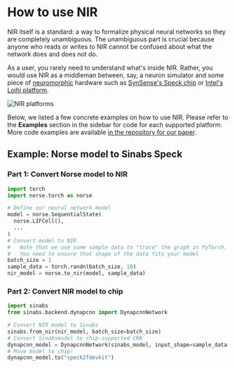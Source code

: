 # How to use NIR

NIR itself is a standard: a way to formalize physical neural networks so they are completely unambiguous.
The unambiguous part is crucial because anyone who reads or writes to NIR cannot be confused about what the network does and does not do.

As a user, you rarely need to understand what's inside NIR.
Rather, you would use NIR as a middleman between, say, a neuron simulator and some piece of [neuromorphic](https://en.wikipedia.org/wiki/Neuromorphic_engineering) hardware such as [SynSense's Speck chip](https://www.synsense.ai/products/speck-2/) or [Intel's Loihi platform](https://www.intel.com/content/www/us/en/newsroom/news/intel-unveils-neuromorphic-loihi-2-lava-software.html).

![NIR platforms](nir_platforms.png)

Below, we listed a few concrete examples on how to use NIR.
Please refer to the **Examples** section in the sidebar for code for each supported platform.
More code examples are available [in the repository for our paper](https://github.com/neuromorphs/NIR/tree/main/paper/).

## Example: Norse model to Sinabs Speck

### Part 1: Convert Norse model to NIR
```python
import torch
import norse.torch as norse

# Define our neural network model
model = norse.SequentialState(
  norse.LIFCell(),
  ...
)
# Convert model to NIR
#   Note that we use some sample data to "trace" the graph in PyTorch.
#   You need to ensure that shape of the data fits your model
batch_size = 1
sample_data = torch.randn(batch_size, 10)
nir_model = norse.to_nir(model, sample_data)
```

### Part 2: Convert NIR model to chip
```python
import sinabs
from sinabs.backend.dynapcnn import DynapcnnNetwork

# Convert NIR model to Sinabs
sinabs.from_nir(nir_model, batch_size=batch_size)
# Convert Sinabsmodel to chip-supported CNN
dynapcnn_model = DynapcnnNetwork(sinabs_model, input_shape=sample_data.shape[-1])
# Move model to chip!
dynapcnn_model.to("speck2fdevkit")
```
